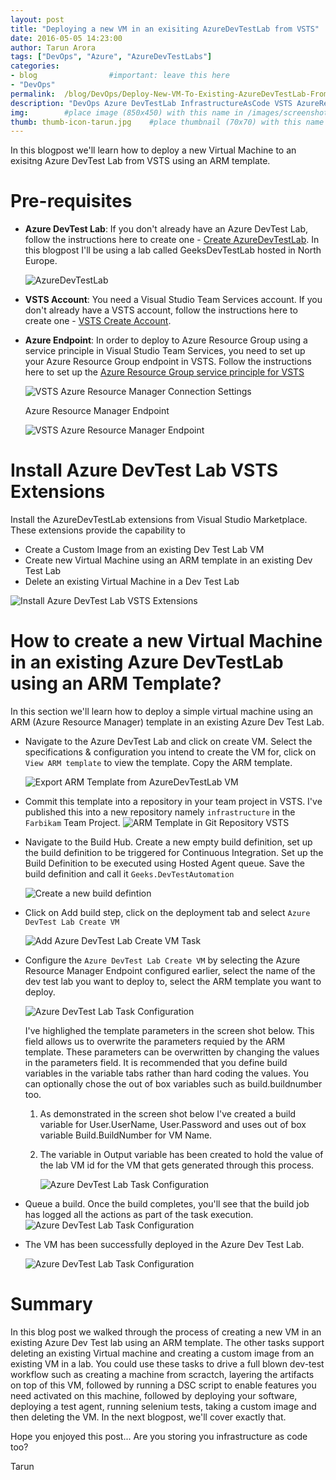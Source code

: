 ```yaml
---
layout: post
title: "Deploying a new VM in an exisiting AzureDevTestLab from VSTS"
date: 2016-05-05 14:23:00 
author: Tarun Arora 
tags: ["DevOps", "Azure", "AzureDevTestLabs"]
categories:
- blog                #important: leave this here
- "DevOps"
permalink:  /blog/DevOps/Deploy-New-VM-To-Existing-AzureDevTestLab-From-VSTS
description: "DevOps Azure DevTestLab InfrastructureAsCode VSTS AzureResourceManager InfrastructureAutomation TeamBuild"
img:        #place image (850x450) with this name in /images/screenshots
thumb: thumb-icon-tarun.jpg    #place thumbnail (70x70) with this name in /images/screenshots/thumbs/
---
```

In this blogpost we'll learn how to deploy a new Virtual Machine to an exisitng Azure DevTest Lab from VSTS using an ARM template. 
<!--more--> 

# Pre-requisites 
- __Azure DevTest Lab__: If you don't already have an Azure DevTest Lab, follow the instructions here to create one - [Create AzureDevTestLab](https://azure.microsoft.com/en-gb/documentation/articles/devtest-lab-create-lab/). In this blogpost I'll be using a lab called GeeksDevTestLab hosted in North Europe. 

    ![AzureDevTestLab](/images/screenshots/tarun/AzureDTL/AzureDtl_GeeksDevTestLab.png)

- __VSTS Account__: You need a Visual Studio Team Services account. If you don't already have a VSTS account, follow the instructions here to create one - [VSTS Create Account](https://www.visualstudio.com/en-us/products/visual-studio-team-services-vs.aspx). 

- __Azure Endpoint__: In order to deploy to Azure Resource Group using a service principle in Visual Studio Team Services, you need to set up your Azure Resource Group endpoint in VSTS. Follow the instructions here to set up the [Azure Resource Group service principle for VSTS](https://blogs.msdn.microsoft.com/visualstudioalm/2015/10/04/automating-azure-resource-group-deployment-using-a-service-principal-in-visual-studio-online-buildrelease-management/)

   ![VSTS Azure Resource Manager Connection Settings](/images/screenshots/tarun/AzureDTL/AzureDtl_VSTS_AzureResourceManagerConnectionSettings.png)
        
   Azure Resource Manager Endpoint
        
   ![VSTS Azure Resource Manager Endpoint](/images/screenshots/tarun/AzureDTL/AzureDtl_AzureResourceManagerEndpoint.png)

# Install Azure DevTest Lab VSTS Extensions
Install the AzureDevTestLab extensions from Visual Studio Marketplace. These extensions provide the capability to 

- Create a Custom Image from an existing Dev Test Lab VM
- Create new Virtual Machine using an ARM template in an existing Dev Test Lab
- Delete an existing Virtual Machine in a Dev Test Lab

![Install Azure DevTest Lab VSTS Extensions](/images/screenshots/tarun/AzureDTL/AzureDtl_VSTSMarketplace_Tasks.png)

# How to create a new Virtual Machine in an existing Azure DevTestLab using an ARM Template?
In this section we'll learn how to deploy a simple virtual machine using an ARM (Azure Resource Manager) template in an existing Azure Dev Test Lab. 

- Navigate to the Azure DevTest Lab and click on create VM. Select the specifications & configuration you intend to create the VM for, click on `View ARM template` to view the template. Copy the ARM template. 

   ![Export ARM Template from AzureDevTestLab VM](/images/screenshots/tarun/AzureDTL/ExportArmTemplateFromDevVmInDevTestLab.png)
  
- Commit this template into a repository in your team project in VSTS. I've published this into a new repository namely `infrastructure` in the `Farbikam` Team Project. 
![ARM Template in Git Repository VSTS](/images/screenshots/tarun/AzureDTL/AzureDtl_SimpleWindowsTemplateInGitRepo.png)

- Navigate to the Build Hub. Create a new empty build definition, set up the build definition to be triggered for Continuous Integration. Set up the Build Definition to be executed using Hosted Agent queue. Save the build definition and call it `Geeks.DevTestAutomation`
 
  ![Create a new build defintion](/images/screenshots/tarun/AzureDTL/AzureDtl_VSTSBuildDef_DevTestAutomation.png)

- Click on Add build step, click on the deployment tab and select `Azure DevTest Lab Create VM`

  ![Add Azure DevTest Lab Create VM Task](/images/screenshots/tarun/AzureDTL/AzureDtl_VSTS_AzureDevTestLabCreateVMTask.png)

- Configure the `Azure DevTest Lab Create VM` by selecting the Azure Resource Manager Endpoint configured earlier, select the name of the dev test lab you want to deploy to, select the ARM template you want to deploy. 
 
  ![Azure DevTest Lab Task Configuration](/images/screenshots/tarun/AzureDTL/AzureDtl_VSTSMarketplace_TaskConfiguration.png) 

  I've highlighed the template parameters in the screen shot below. This field allows us to overwrite the parameters requied by the ARM template. These parameters can be overwritten by changing the values in the parameters field. It is recommended that you define build variables in the variable tabs rather than hard coding the values. You can optionally chose the out of box variables such as build.buildnumber too. 
   
   1. As demonstrated in the screen shot below I've created a build variable for User.UserName, User.Password and uses out of box variable Build.BuildNumber for VM Name. 
   
   2. The variable in Output variable has been created to hold the value of the lab VM id for the VM that gets generated through this process.  
  
      ![Azure DevTest Lab Task Configuration](/images/screenshots/tarun/AzureDTL/AzureCreateVMTemplateParameters.png) 
  
 - Queue a build. Once the build completes, you'll see that the build job has logged all the actions as part of the task execution.   
  ![Azure DevTest Lab Task Configuration](/images/screenshots/tarun/AzureDTL/DeployAzureVMInDevTestLabLog.png)
  
- The VM has been successfully deployed in the Azure Dev Test Lab. 
 
   ![Azure DevTest Lab Task Configuration](/images/screenshots/tarun/AzureDTL/AzureDtl_VSTS_VMSuccessfullyDeployed.png)

# Summary
 
 In this blog post we walked through the process of creating a new VM in an existing Azure Dev Test lab using an ARM template. The other tasks support deleting an existing Virtual machine and creating a custom image from an existing VM in a lab. You could use these tasks to drive a full blown dev-test workflow such as creating a machine from scractch, layering the artifacts on top of this VM, followed by running a DSC script to enable features you need activated on this machine, followed by deploying your software, deploying a test agent, running selenium tests, taking a custom image and then deleting the VM. In the next blogpost, we'll cover exactly that. 
 
 Hope you enjoyed this post... Are you storing you infrastructure as code too? 
 
 Tarun 
 
 